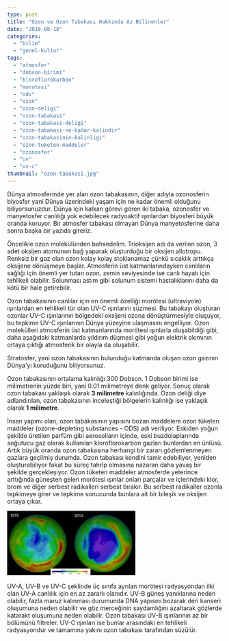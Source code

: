 ```yaml
---
type: post
title: "Ozon ve Ozon Tabakası Hakkında Az Bilinenler"
date: "2018-08-18"
categories: 
  - "bilim"
  - "genel-kultur"
tags: 
  - "atmosfer"
  - "dobson-birimi"
  - "kloroflorokarbon"
  - "morotesi"
  - "ods"
  - "ozon"
  - "ozon-deligi"
  - "ozon-tabakasi"
  - "ozon-tabakasi-deligi"
  - "ozon-tabakasi-ne-kadar-kalindir"
  - "ozon-tabakasinin-kalinligi"
  - "ozon-tuketen-maddeler"
  - "ozonosfer"
  - "uv"
  - "uv-c"
thumbnail: "ozon-tabakasi.jpg"
---
```


Dünya atmosferinde yer alan ozon tabakasının, diğer adıyla ozonosferin biyosfer yani Dünya üzerindeki yaşam için ne kadar önemli olduğunu biliyorsunuzdur. Dünya için kalkan görevi gören iki tabaka, ozonosfer ve manyetosfer canlılığı yok edebilecek radyoaktif ışınlardan biyosferi büyük oranda koruyor. Bir atmosfer tabakası olmayan Dünya manyetosferine daha sonra başka bir yazıda gireriz.

Öncelikle ozon molekülünden bahsedelim. Trioksijen adı da verilen ozon, 3 adet oksijen atomunun bağ yaparak oluşturduğu bir oksijen allotropu. Renksiz bir gaz olan ozon kolay kolay stoklanamaz çünkü sıcaklık arttıkça oksijene dönüşmeye başlar. Atmosferin üst katmanlarındayken canlıların sağlığı için önemli yer tutan ozon, zemin seviyesinde ise canlı hayatı için tehlikeli olabilir. Solunması astım gibi solunum sistemi hastalıklarını daha da kötü bir hale getirebilir.

Ozon tabakasının canlılar için en önemli özelliği morötesi (ultraviyole) ışınlardan en tehlikeli tür olan UV-C ışınlarını süzmesi. Bu tabakayı oluşturan ozonlar UV-C ışınlarının bölgedeki oksijeni ozona dönüştürmesiyle oluşuyor, bu tepkime UV-C ışınlarının Dünya yüzeyine ulaşmasını engelliyor. Ozon molekülleri atmosferin üst katmanlarında morötesi ışınlarla oluşabildiği gibi, daha aşağıdaki katmanlarda yıldırım düşmesi gibi yoğun elektrik akımının ortaya çıktığı atmosferik bir olayla da oluşabilir.

Stratosfer, yani ozon tabakasının bulunduğu katmanda oluşan ozon gazının Dünya'yı koruduğunu biliyorsunuz.

Ozon tabakasının ortalama kalınlığı 300 Dobson. 1 Dobson birimi ise milimetrenin yüzde biri, yani 0.01 milimetreye denk geliyor. Sonuç olarak ozon tabakası yaklaşık olarak **3 milimetre** kalınlığında. Ozon deliği diye adlandırılan, ozon tabakasının inceleştiği bölgelerin kalınlığı ise yaklaşık olarak **1 milimetre**.

İnsan yapımı olan, ozon tabakasının yapısını bozan maddelere ozon tüketen maddeler (ozone-depleting substances - ODS) adı veriliyor. Eskiden yoğun şekilde üretilen parfüm gibi aerosolların içinde, eski buzdolaplarında soğutucu gaz olarak kullanılan kloroflorokarbon gazları bunlardan en ünlüsü. Artık büyük oranda ozon tabakasına herhangi bir zararı gözlemlenmeyen gazlara geçilmiş durumda. Ozon tabakası kendini tamir edebiliyor, yeniden oluşturabiliyor fakat bu süreç tahrip olmasına nazaran daha yavaş bir şekilde gerçekleşiyor. Ozon tüketen maddeler atmosferde yeterince arttığında güneşten gelen morötesi ışınlar onları parçalar ve içlerindeki klor, brom ve diğer serbest radikalleri serbest bırakır. Bu serbest radikaller ozonla tepkimeye girer ve tepkime sonucunda bunlara ait bir bileşik ve oksijen ortaya çıkar.

![Ozon deliği](images/ozon-deligi-300x150.jpg)

UV-A, UV-B ve UV-C şeklinde üç sınıfa ayrılan morötesi radyasyondan ilki olan UV-A canlılık için en az zararlı olanıdır. UV-B güneş yanıklarına neden olabilir, fazla maruz kalınması durumunda DNA yapısını bozarak deri kanseri oluşumuna neden olabilir ve göz merceğinin saydamlığını azaltarak gözlerde katarakt oluşumuna neden olabilir. Ozon tabakası UV-B ışınlarının az bir bölümünü filtreler. UV-C ışınları ise bunlar arasındaki en tehlikeli radyasyondur ve tamamına yakını ozon tabakası tarafından süzülür.
